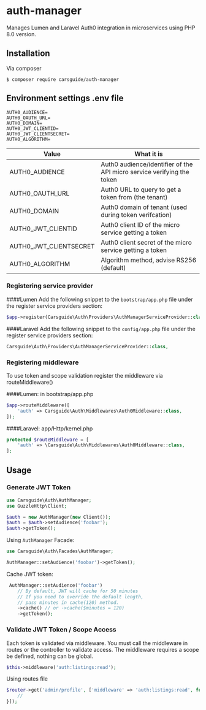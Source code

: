 # auth-manager
Manages Lumen and Laravel Auth0 integration in microservices using PHP 8.0 version.

## Installation
Via composer
```
$ composer require carsguide/auth-manager
```

## Environment settings .env file
```
AUTH0_AUDIENCE=
AUTH0_OAUTH_URL=
AUTH0_DOMAIN=
AUTH0_JWT_CLIENTID=
AUTH0_JWT_CLIENTSECRET=
AUTH0_ALGORITHM=
```

| Value         | What it is    |
| ------------- |-------------|
| AUTH0_AUDIENCE  | Auth0 audience/identifier of the API micro service verifying the token |
| AUTH0_OAUTH_URL | Auth0 URL to query to get a token from (the tenant) |
| AUTH0_DOMAIN | Auth0 domain of tenant (used during token verifcation) |
| AUTH0_JWT_CLIENTID | Auth0 client ID of the micro service getting a token |
| AUTH0_JWT_CLIENTSECRET | Auth0 client secret of the micro service getting a token |
| AUTH0_ALGORITHM | Algorithm method, advise RS256 (default) |

### Registering service provider
####Lumen
Add the following snippet to the `bootstrap/app.php` file under the register service providers section:

```php
$app->register(Carsguide\Auth\Providers\AuthManagerServiceProvider::class);
```

####Laravel
Add the following snippet to the `config/app.php` file under the register service providers section:

```php
Carsguide\Auth\Providers\AuthManagerServiceProvider::class,
```

### Registering middleware
To use token and scope validation register the middleware via routeMiddleware()

####Lumen: in bootstrap/app.php

```php
$app->routeMiddleware([
    'auth' => Carsguide\Auth\Middlewares\Auth0Middleware::class,
]);
```

####Laravel: app/Http/kernel.php

```php
protected $routeMiddleware = [
    'auth' => \Carsguide\Auth\Middlewares\Auth0Middleware::class,
];
````

## Usage
### Generate JWT Token
```php
use Carsguide\Auth\AuthManager;
use GuzzleHttp\Client;

$auth = new AuthManager(new Client());
$auth = $auth->setAudience('foobar');
$auth->getToken();
```

Using `AuthManager` Facade:

```php
use Carsguide\Auth\Facades\AuthManager;

AuthManager::setAudience('foobar')->getToken();
```

Cache JWT token:
```php
 AuthManager::setAudience('foobar')
    // By default, JWT will cache for 50 minutes
    // If you need to override the default length, 
    // pass minutes in cache(120) method.
    ->cache() // or ->cache($minutes = 120)
    ->getToken();
```

### Validate JWT Token / Scope Access
Each token is validated via middleware.  You must call the middleware in routes or the controller to validate access.  The middleware requires a scope be defined, nothing can be global.

```php
$this->middleware('auth:listings:read');
```

Using routes file

```php
$router->get('admin/profile', ['middleware' => 'auth:listings:read', function () {
    //
}]);
```

